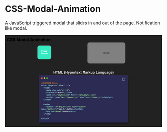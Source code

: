 # CSS-Modal-Animation
A JavaScript triggered modal that slides in and out of the page. Notification like modal.

<p align="center">
  <a href="https://michaeltr7.github.io/CSS-Modal-Animation/">
    <img src="./Preview Images/Modal_2.gif" width="1000px">
  </a>
</p>
